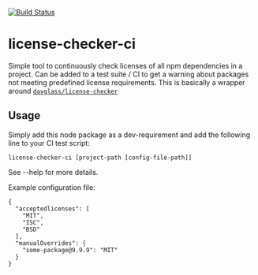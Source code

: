 [![Build Status](https://travis-ci.com/Brightspace/license-checker-ci.svg?token=6ZPKDbnLEoi6zxDfhpAL&branch=master)](https://travis-ci.com/Brightspace/license-checker-ci)

# license-checker-ci

Simple tool to continuously check licenses of all npm dependencies in a project. Can be added to a test suite / CI to get a warning about packages not meeting predefined license requirements. This is basically a wrapper around [`davglass/license-checker`]([https://github.com/davglass/license-checker)

## Usage

Simply add this node package as a dev-requirement and add the following line to your CI test script:

```license-checker-ci [project-path [config-file-path]]```

See --help for more details.

Example configuration file:

```
{
  "acceptedlicenses": [
    "MIT",
    "ISC",
    "BSD"
  ],
  "manualOverrides": {
    "some-package@9.9.9": "MIT"
  }
}
```
